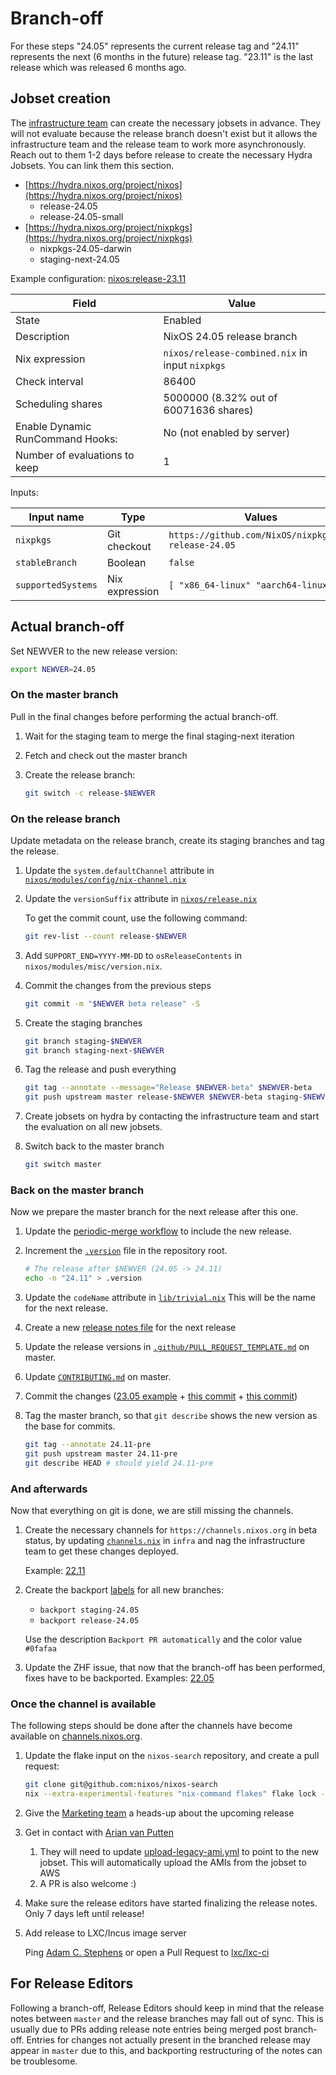 # Branch-off

For these steps "24.05" represents the current release tag and "24.11" represents the next
(6 months in the future) release tag. "23.11" is the last release which was released 6 months
ago.

## Jobset creation

The [infrastructure team](https://matrix.to/#/#infra:nixos.org) can create the necessary jobsets
in advance. They will not evaluate because the release branch doesn't exist but it allows the
infrastructure team and the release team to work more asynchronously. Reach out to them 1-2 days
before release to create the necessary Hydra Jobsets. You can link them this section.

- [https://hydra.nixos.org/project/nixos](https://hydra.nixos.org/project/nixos)
  - release-24.05
  - release-24.05-small
- [https://hydra.nixos.org/project/nixpkgs](https://hydra.nixos.org/project/nixpkgs)
  - nixpkgs-24.05-darwin
  - staging-next-24.05

Example configuration: [nixos:release-23.11](https://hydra.nixos.org/jobset/nixos/release-23.11#tabs-configuration)

|Field|Value|
|-|-|
|State|Enabled|
|Description|NixOS 24.05 release branch|
|Nix expression|`nixos/release-combined.nix` in input `nixpkgs`|
|Check interval|86400|
|Scheduling shares|5000000 (8.32% out of 60071636 shares)|
|Enable Dynamic RunCommand Hooks:|No (not enabled by server)|
|Number of evaluations to keep|1|

Inputs:

|Input name|Type|Values|
|-|-|-|
|`nixpkgs`|Git checkout|`https://github.com/NixOS/nixpkgs.git release-24.05`|
|`stableBranch`|Boolean|`false`|
|`supportedSystems`|Nix expression|`[ "x86_64-linux" "aarch64-linux" ]`|

## Actual branch-off

Set NEWVER to the new release version:

```bash
export NEWVER=24.05
```

### On the master branch

Pull in the final changes before performing the actual branch-off.

1. Wait for the staging team to merge the final staging-next iteration

1. Fetch and check out the master branch

1. Create the release branch:

   ```bash
   git switch -c release-$NEWVER
   ```

### On the release branch

Update metadata on the release branch, create its staging branches and tag the release.

1. Update the `system.defaultChannel` attribute in [`nixos/modules/config/nix-channel.nix`](https://github.com/NixOS/nixpkgs/commit/bb029673bface2fc9fb807f209f63ca06478a72d)

1. Update the `versionSuffix` attribute in [`nixos/release.nix`](https://github.com/NixOS/nixpkgs/commit/7ae60dd7068478db5d936a3850b6df859aec21d0)

   To get the commit count, use the following command:

   ```bash
   git rev-list --count release-$NEWVER
   ```

1. Add `SUPPORT_END=YYYY-MM-DD` to `osReleaseContents` in `nixos/modules/misc/version.nix`.

1. Commit the changes from the previous steps

   ```bash
   git commit -m "$NEWVER beta release" -S
   ```

1. Create the staging branches

   ```bash
   git branch staging-$NEWVER
   git branch staging-next-$NEWVER
   ```

1. Tag the release and push everything

   ```bash
   git tag --annotate --message="Release $NEWVER-beta" $NEWVER-beta
   git push upstream master release-$NEWVER $NEWVER-beta staging-$NEWVER staging-next-$NEWVER
   ```

1. Create jobsets on hydra by contacting the infrastructure team and start the evaluation on all new jobsets.

1. Switch back to the master branch

   ```bash
   git switch master
   ```

### Back on the master branch

Now we prepare the master branch for the next release after this one.

1. Update the [periodic-merge workflow](https://github.com/NixOS/nixpkgs/blob/master/.github/workflows/periodic-merge-24h.yml) to include the new release.

1. Increment the [`.version`](https://github.com/NixOS/nixpkgs/commit/01268fda85b7eee4e462c873d8654f975067731f#diff-2bc0e46110b507d6d5a344264ef15adaR1)
   file in the repository root.

   ```bash
   # The release after $NEWVER (24.05 -> 24.11)
   echo -n "24.11" > .version
   ````

1. Update the `codeName` attribute in [`lib/trivial.nix`](https://github.com/NixOS/nixpkgs/commit/2c28f1de7cdc10be556d2106108411dd2482794b#diff-29c71aa8261b14b1cad6e6fa28486fed7295050db4eeb32ba205672ba91d40e1)
   This will be the name for the next release.

1. Create a new [release notes file](https://github.com/NixOS/nixpkgs/blob/44b98d80ea6a56ccc1838aa0ac9e891de9130913/nixos/doc/manual/release-notes/rl-2311.section.md?plain=1)
   for the next release

1. Update the release versions in [`.github/PULL_REQUEST_TEMPLATE.md`](https://github.com/NixOS/nixpkgs/commit/2c6ae7132ca558f1052da0eececed3cad191b883#diff-18813c86948efc57e661623d7ba48ff94325c9b5421ec9177f724922dd553a35)
   on master.

1. Update [`CONTRIBUTING.md`](https://github.com/NixOS/nixpkgs/commit/2c6ae7132ca558f1052da0eececed3cad191b883#diff-eca12c0a30e25b4b46522ebf89465a03ba72a03f540796c979137931d8f92055) on master.

1. Commit the changes ([23.05 example](https://github.com/NixOS/nixpkgs/commit/2c28f1de7cdc10be556d2106108411dd2482794b) + [this commit](https://github.com/NixOS/nixpkgs/commit/44b98d80ea6a56ccc1838aa0ac9e891de9130913) + [this commit](https://github.com/NixOS/nixpkgs/commit/2c6ae7132ca558f1052da0eececed3cad191b883))

1. Tag the master branch, so that `git describe` shows the new version as the base for commits.

   ```bash
   git tag --annotate 24.11-pre
   git push upstream master 24.11-pre
   git describe HEAD # should yield 24.11-pre
   ```

### And afterwards

Now that everything on git is done, we are still missing the channels.

1. Create the necessary channels for `https://channels.nixos.org` in beta status, by updating
   [`channels.nix`](https://github.com/NixOS/infra/blob/master/channels.nix) in `infra`
   and nag the infrastructure team to get these changes deployed.

   Example: [22.11](https://github.com/NixOS/infra/commit/9a0b3674a11b445c973334c78e8ca0eda36775e4)

1. Create the backport [labels](https://github.com/NixOS/nixpkgs/labels) for all new branches:
   - `backport staging-24.05`
   - `backport release-24.05`

   Use the description `Backport PR automatically` and the color value `#0fafaa`

1. Update the ZHF issue, that now that the branch-off has been performed, fixes have to be backported.
   Examples: [22.05](https://github.com/NixOS/nixpkgs/issues/172160#issuecomment-1135112918)

### Once the channel is available

The following steps should be done after the channels have become available on [channels.nixos.org](https://channels.nixos.org).

1. Update the flake input on the `nixos-search` repository, and create a pull request:

   ```bash
   git clone git@github.com:nixos/nixos-search
   nix --extra-experimental-features "nix-command flakes" flake lock --update-input nixos-infra
   ```

1. Give the [Marketing team](https://matrix.to/#/#marketing:nixos.org) a heads-up about the upcoming release

1. Get in contact with [Arian van Putten](https://github.com/arianvp)

   1. They will need to update [upload-legacy-ami.yml](https://github.com/NixOS/amis/blob/main/.github/workflows/upload-legacy-ami.yml) to point to the new jobset. This will automatically upload the AMIs from the jobset to AWS
   1. A PR is also welcome :)

1. Make sure the release editors have started finalizing the release notes. Only 7 days left until release!

1. Add release to LXC/Incus image server

   Ping [Adam C. Stephens](https://github.com/adamcstephens) or open a Pull Request to [lxc/lxc-ci](https://github.com/lxc/lxc-ci/blob/720a50e23f9a122694056d7394226476ae24f973/jenkins/jobs/image-nixos.yaml#L19-L21)

## For Release Editors

Following a branch-off, Release Editors should keep in mind that the release notes between `master`
and the release branches may fall out of sync. This is usually due to PRs adding release note
entries being merged post branch-off. Entries for changes not actually present in the branched
release may appear in `master` due to this, and backporting restructuring of the notes can be
troublesome.
